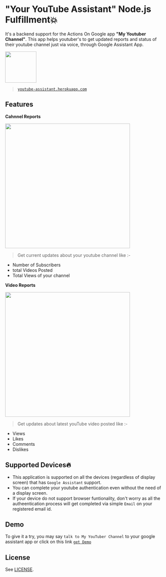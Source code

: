 # "Your YouTube Assistant" Node.js Fulfillment:collision:

It's a backend support for the Actions On Google app <b>"My Youtuber Channel"</b>.
This app helps youtuber's to get updated reports and status of their youtube channel just via voice, through Google Assistant App.

<img width="100px" src="https://youtube-assistant.herokuapp.com/images/camera-dark.png">

> <a href="https://youtube-assistant.herokuapp.com/" target="_blank">`youtube-assistant.herokuapp.com`</a>

## Features

<b>Cahnnel Reports</b>

<img width="400px" src="https://youtube-assistant.herokuapp.com/images/channelReports.png">

> Get current updates about your youtube channel like :-

- Number of Subscribers
- total Videos Posted
- Total Views of your channel

<b>Video Reports</b>

<img width="400px" src="https://youtube-assistant.herokuapp.com/images/videoReports.png">

> Get updates about latest youTube video posted like :-

- Views
- Likes
- Comments
- Dislikes

## Supported Devices:fire:
- This application is supported on all the devices (regardless of display screen) that has `Google Assistant` support. 
- You can complete your youtube authentication even without the need of a display screen. 
- If your device do not support browser funtionality, don't worry as all the autheentication process will get completed via simple `Email` on your registered email id.

## Demo
To give it a try, you may say `talk to My YouTuber Channel` to your google assistant app or click on this link <a href="https://assistant.google.com/services/a/uid/0000001c72c0edb6?hl=en&source=web" target="_blank">`get Demo`</a>

## License
See [LICENSE](LICENSE).
